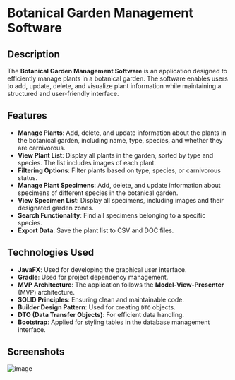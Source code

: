 # Botanical Garden Management Software

## Description
The **Botanical Garden Management Software** is an application designed to efficiently manage plants in a botanical garden. The software enables users to add, update, delete, and visualize plant information while maintaining a structured and user-friendly interface.

## Features
- **Manage Plants**: Add, delete, and update information about the plants in the botanical garden, including name, type, species, and whether they are carnivorous.
- **View Plant List**: Display all plants in the garden, sorted by type and species. The list includes images of each plant.
- **Filtering Options**: Filter plants based on type, species, or carnivorous status.
- **Manage Plant Specimens**: Add, delete, and update information about specimens of different species in the botanical garden.
- **View Specimen List**: Display all specimens, including images and their designated garden zones.
- **Search Functionality**: Find all specimens belonging to a specific species.
- **Export Data**: Save the plant list to CSV and DOC files.

## Technologies Used
- **JavaFX**: Used for developing the graphical user interface.
- **Gradle**: Used for project dependency management.
- **MVP Architecture**: The application follows the **Model-View-Presenter** (MVP) architecture.
- **SOLID Principles**: Ensuring clean and maintainable code.
- **Builder Design Pattern**: Used for creating `DTO` objects.
- **DTO (Data Transfer Objects)**: For efficient data handling.
- **Bootstrap**: Applied for styling tables in the database management interface.

## Screenshots
![image](https://github.com/user-attachments/assets/4a0856a5-d64f-47cf-9545-6c60b8f6a120)



